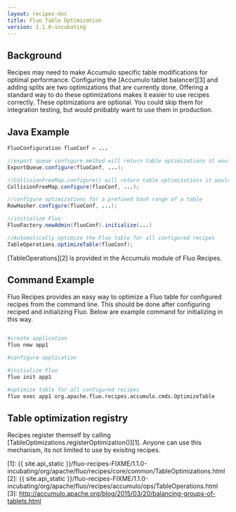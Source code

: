 ```yaml
---
layout: recipes-doc
title: Fluo Table Optimization
version: 1.1.0-incubating
---
```

## Background

Recipes may need to make Accumulo specific table modifications for optimal
performance.  Configuring the [Accumulo tablet balancer][3] and adding splits are
two optimizations that are currently done.  Offering a standard way to do these
optimizations makes it easier to use recipes correctly.  These optimizations
are optional.  You could skip them for integration testing, but would probably
want to use them in production.

## Java Example

```java
FluoConfiguration fluoConf = ...

//export queue configure method will return table optimizations it would like made
ExportQueue.configure(fluoConf, ...);

//CollisionFreeMap.configure() will return table optimizations it would like made
CollisionFreeMap.configure(fluoConf, ...);

//configure optimizations for a prefixed hash range of a table
RowHasher.configure(fluoConf, ...);

//initialize Fluo
FluoFactory.newAdmin(fluoConf).initialize(...)

//Automatically optimize the Fluo table for all configured recipes
TableOperations.optimizeTable(fluoConf);
```

[TableOperations][2] is provided in the Accumulo module of Fluo Recipes.

## Command Example

Fluo Recipes provides an easy way to optimize a Fluo table for configured
recipes from the command line.  This should be done after configuring reciped
and initializing Fluo.  Below are example command for initializing in this way.

```bash

#create application 
fluo new app1

#configure application

#initialize Fluo
fluo init app1

#optimize table for all configured recipes
fluo exec app1 org.apache.fluo.recipes.accumulo.cmds.OptimizeTable
```

## Table optimization registry

Recipes register themself by calling [TableOptimizations.registerOptimization()][1].  Anyone can use
this mechanism, its not limited to use by exisitng recipes.

[1]: {{ site.api_static }}/fluo-recipes-FIXME/1.1.0-incubating/org/apache/fluo/recipes/core/common/TableOptimizations.html
[2]: {{ site.api_static }}/fluo-recipes-FIXME/1.1.0-incubating/org/apache/fluo/recipes/accumulo/ops/TableOperations.html
[3]: http://accumulo.apache.org/blog/2015/03/20/balancing-groups-of-tablets.html
